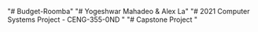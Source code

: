 "# Budget-Roomba" 
"# Yogeshwar Mahadeo & Alex La"
"# 2021 Computer Systems Project - CENG-355-0ND "
"# Capstone Project "



